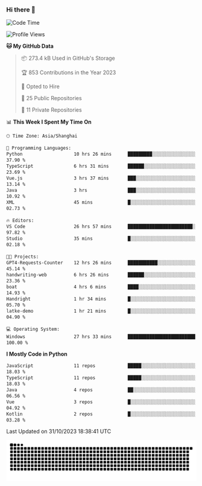 ### Hi there 👋
<!--START_SECTION:waka-->
![Code Time](http://img.shields.io/badge/Code%20Time-393%20hrs%2058%20mins-blue)

![Profile Views](http://img.shields.io/badge/Profile%20Views-6-blue)

**🐱 My GitHub Data** 

> 📦 273.4 kB Used in GitHub's Storage 
 > 
> 🏆 853 Contributions in the Year 2023
 > 
> 💼 Opted to Hire
 > 
> 📜 25 Public Repositories 
 > 
> 🔑 11 Private Repositories 
 > 
📊 **This Week I Spent My Time On** 

```text
🕑︎ Time Zone: Asia/Shanghai

💬 Programming Languages: 
Python                   10 hrs 26 mins      █████████░░░░░░░░░░░░░░░░   37.90 % 
TypeScript               6 hrs 31 mins       ██████░░░░░░░░░░░░░░░░░░░   23.69 % 
Vue.js                   3 hrs 37 mins       ███░░░░░░░░░░░░░░░░░░░░░░   13.14 % 
Java                     3 hrs               ███░░░░░░░░░░░░░░░░░░░░░░   10.92 % 
XML                      45 mins             █░░░░░░░░░░░░░░░░░░░░░░░░   02.73 % 

🔥 Editors: 
VS Code                  26 hrs 57 mins      ████████████████████████░   97.82 % 
Studio                   35 mins             █░░░░░░░░░░░░░░░░░░░░░░░░   02.18 % 

🐱‍💻 Projects: 
GPT4-Requests-Counter    12 hrs 26 mins      ███████████░░░░░░░░░░░░░░   45.14 % 
handwriting-web          6 hrs 26 mins       ██████░░░░░░░░░░░░░░░░░░░   23.36 % 
boat                     4 hrs 6 mins        ████░░░░░░░░░░░░░░░░░░░░░   14.93 % 
Handright                1 hr 34 mins        █░░░░░░░░░░░░░░░░░░░░░░░░   05.70 % 
latke-demo               1 hr 21 mins        █░░░░░░░░░░░░░░░░░░░░░░░░   04.90 % 

💻 Operating System: 
Windows                  27 hrs 33 mins      █████████████████████████   100.00 % 
```

**I Mostly Code in Python** 

```text
JavaScript               11 repos            █████░░░░░░░░░░░░░░░░░░░░   18.03 % 
TypeScript               11 repos            █████░░░░░░░░░░░░░░░░░░░░   18.03 % 
Java                     4 repos             ██░░░░░░░░░░░░░░░░░░░░░░░   06.56 % 
Vue                      3 repos             █░░░░░░░░░░░░░░░░░░░░░░░░   04.92 % 
Kotlin                   2 repos             █░░░░░░░░░░░░░░░░░░░░░░░░   03.28 % 
```




 Last Updated on 31/10/2023 18:38:41 UTC
<!--END_SECTION:waka-->

<picture>
  <source media="(prefers-color-scheme: dark)" srcset="https://raw.githubusercontent.com/14790897/14790897/output/github-contribution-grid-snake-dark.svg" />
  <source media="(prefers-color-scheme: light)" srcset="https://raw.githubusercontent.com/14790897/14790897/output/github-contribution-grid-snake.svg" />
  <img alt="github-snake" src="https://raw.githubusercontent.com/14790897/14790897/output/github-contribution-grid-snake.svg" />
</picture>
